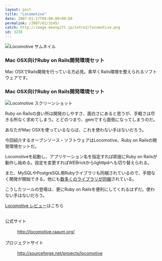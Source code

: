 ```yaml
---
layout: post
title: "Locomotive"
date: 2007-01-17T09:00:00+09:00
permalink: /2007/01/3245/
catch: http://image.moongift.jp/intro2/locomotive.png
id: 3238
---
```

 ![Locomotive サムネイル](http://image.moongift.jp/intro2/locomotive.t.png "Locomotive サムネイル")
  

### Mac OSX向けRuby on Rails開発環境セット
  
Mac OSXでRails開発を行っている方必見。素早くRails環境を整えられるソフトウェアです。  
<!--more-->  

### Mac OSX向けRuby on Rails開発環境セット
  

![Locomotive スクリーンショット](http://image.moongift.jp/intro2/locomotive.png "Locomotive スクリーンショット")

  

Ruby on Railsの良い所は開発のしやすさ、面白さにあると思うが、手軽さは尽きる所なく求めてしまう。とどのつまり、gemですら面倒になってしまうのだ。

  

あなたがMac OSXを使っているならば、これを使わない手はないだろう。

  

今回紹介するオープンソース・ソフトウェアはLocomotive、Ruby on Railsの開発環境セットだ。

  

Locomotiveを起動し、アプリケーション名を指定すれば即座にRuby on Railsが動作し始める。設定を変更すればWEBrickからlighttpdへも切り替えられる。

  

また、MySQLやPostgreSQL用Rubyライブラリも同梱されているので、手間なく開発が開始できる。他にも[数多くのライブラリが同梱](http://locomotive.raaum.org/bundles/index.html)されている。

  

こうしたツールの登場は、更にRuby on Railsを便利にしてくれるはずだ。使わない手はないだろう。

  

[Locomotive レビュー](http://oss.moongift.jp/review/i-3258.html)はこちら

  
<dl>
<br><dt>公式サイト</dt>
<br><dd><a href="http://locomotive.raaum.org/" target="_blank">http://locomotive.raaum.org/</a></dd>
<br><dt>プロジェクトサイト</dt>
<br><dd><a href="http://sourceforge.net/projects/locomotive" target="_blank">http://sourceforge.net/projects/locomotive</a></dd>
<br>
</dl>
